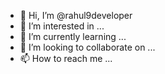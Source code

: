 - 👋 Hi, I’m @rahul9developer
- 👀 I’m interested in ...
- 🌱 I’m currently learning ...
- 💞️ I’m looking to collaborate on ...
- 📫 How to reach me ...

<!---
rahul9developer/rahul9developer is a ✨ special ✨ repository because its `README.md` (this file) appears on your GitHub profile.
You can click the Preview link to take a look at your changes.
--->
